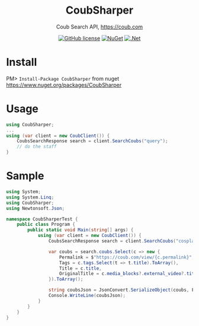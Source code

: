 <h1 align="center">CoubSharper</h1>

<div align="center">

Coub Search API, https://coub.com

[![GitHub license](https://img.shields.io/github/license/ewgraf/CoubSharper.svg)](https://raw.githubusercontent.com/rails/rails/master/MIT-LICENSE)
[![NuGet](https://img.shields.io/badge/nuget-v1.0-orange.svg)](https://www.nuget.org/packages/CoubSharper)
[![.Net](https://img.shields.io/badge/.net%20standard-2.0%2B-blue.svg)](https://github.com/dotnet/standard/blob/master/docs/versions/netstandard2.0.md)

</div>

# Install
PM> `Install-Package CoubSharper` from nuget https://www.nuget.org/packages/CoubSharper

# Usage
```csharp
using CoubSharper;
...
using (var client = new CoubClient()) {
	CoubsSearchResponse search = client.SearchCoubs("query");
	// do the staff
}
```

# Sample
```csharp
using System;
using System.Linq;
using CoubSharper;
using Newtonsoft.Json;

namespace CoubSharperTest {
    public class Program {
        public static void Main(string[] args) {			
            using (var client = new CoubClient()) {
                CoubsSearchResponse search = client.SearchCoubs("cosplay", OrderBy.views_count, page: 1);

                var coubs = search.coubs.Select(c => new {
                    Permalink = $"https://coub.com/view/{c.permalink}",
                    Tags = c.tags.Select(t => t.title).ToArray(),
                    Title = c.title,
                    OriginalTitle = c.media_blocks?.external_video?.title
                }).ToArray();

                string coubsJson = JsonConvert.SerializeObject(coubs, Formatting.Indented);
                Console.WriteLine(coubsJson);
            }
        }
    }
}
```
